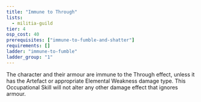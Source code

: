 ```yaml
---
title: "Immune to Through"
lists:
  - militia-guild
tier: 4
osp_cost: 40
prerequisites: ["immune-to-fumble-and-shatter"]
requirements: []
ladder: "immune-to-fumble"
ladder_group: "1"
---
```


The character and their armour are immune to the Through effect, unless it has the Artefact or appropriate
Elemental Weakness damage type. This Occupational Skill will not alter any other damage effect that ignores armour.
